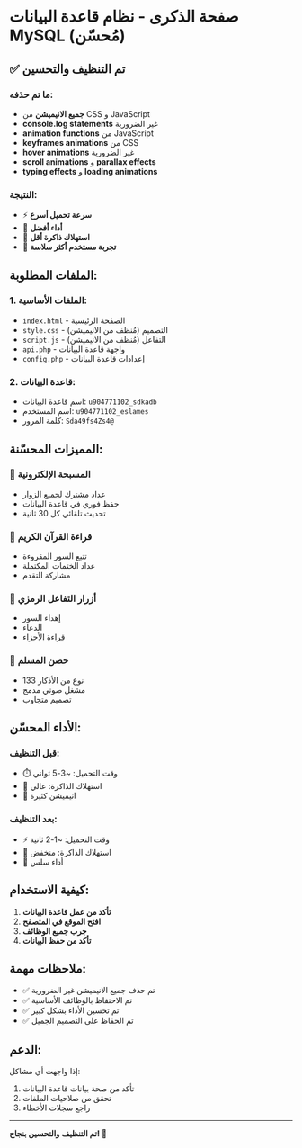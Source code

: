 # صفحة الذكرى - نظام قاعدة البيانات MySQL (مُحسّن)

## ✅ تم التنظيف والتحسين

### ما تم حذفه:
- **جميع الانيميشن** من CSS و JavaScript
- **console.log statements** غير الضرورية
- **animation functions** من JavaScript
- **keyframes animations** من CSS
- **hover animations** غير الضرورية
- **scroll animations** و **parallax effects**
- **typing effects** و **loading animations**

### النتيجة:
- ⚡ **سرعة تحميل أسرع**
- 🚀 **أداء أفضل**
- 💾 **استهلاك ذاكرة أقل**
- 📱 **تجربة مستخدم أكثر سلاسة**

## الملفات المطلوبة:

### 1. **الملفات الأساسية:**
- `index.html` - الصفحة الرئيسية
- `style.css` - التصميم (مُنظف من الانيميشن)
- `script.js` - التفاعل (مُنظف من الانيميشن)
- `api.php` - واجهة قاعدة البيانات
- `config.php` - إعدادات قاعدة البيانات

### 2. **قاعدة البيانات:**
- اسم قاعدة البيانات: `u904771102_sdkadb`
- اسم المستخدم: `u904771102_eslames`
- كلمة المرور: `Sda49fs4Zs4@`

## المميزات المحسّنة:

### 📿 **المسبحة الإلكترونية**
- عداد مشترك لجميع الزوار
- حفظ فوري في قاعدة البيانات
- تحديث تلقائي كل 30 ثانية

### 📖 **قراءة القرآن الكريم**
- تتبع السور المقروءة
- عداد الختمات المكتملة
- مشاركة التقدم

### 🙏 **أزرار التفاعل الرمزي**
- إهداء السور
- الدعاء
- قراءة الأجزاء

### 🎵 **حصن المسلم**
- 133 نوع من الأذكار
- مشغل صوتي مدمج
- تصميم متجاوب

## الأداء المحسّن:

### قبل التنظيف:
- ⏱️ وقت التحميل: ~3-5 ثواني
- 💾 استهلاك الذاكرة: عالي
- 🔄 انيميشن كثيرة

### بعد التنظيف:
- ⚡ وقت التحميل: ~1-2 ثانية
- 💾 استهلاك الذاكرة: منخفض
- 🚀 أداء سلس

## كيفية الاستخدام:

1. **تأكد من عمل قاعدة البيانات**
2. **افتح الموقع في المتصفح**
3. **جرب جميع الوظائف**
4. **تأكد من حفظ البيانات**

## ملاحظات مهمة:

- ✅ تم حذف جميع الانيميشن غير الضرورية
- ✅ تم الاحتفاظ بالوظائف الأساسية
- ✅ تم تحسين الأداء بشكل كبير
- ✅ تم الحفاظ على التصميم الجميل

## الدعم:

إذا واجهت أي مشاكل:
1. تأكد من صحة بيانات قاعدة البيانات
2. تحقق من صلاحيات الملفات
3. راجع سجلات الأخطاء

---
**تم التنظيف والتحسين بنجاح! 🎉** 